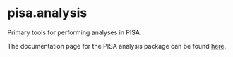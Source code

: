 # pisa.analysis

Primary tools for performing analyses in PISA.

The documentation page for the PISA analysis package can be found [here](https://icecube.github.io/pisa/pisa.analysis.html).

